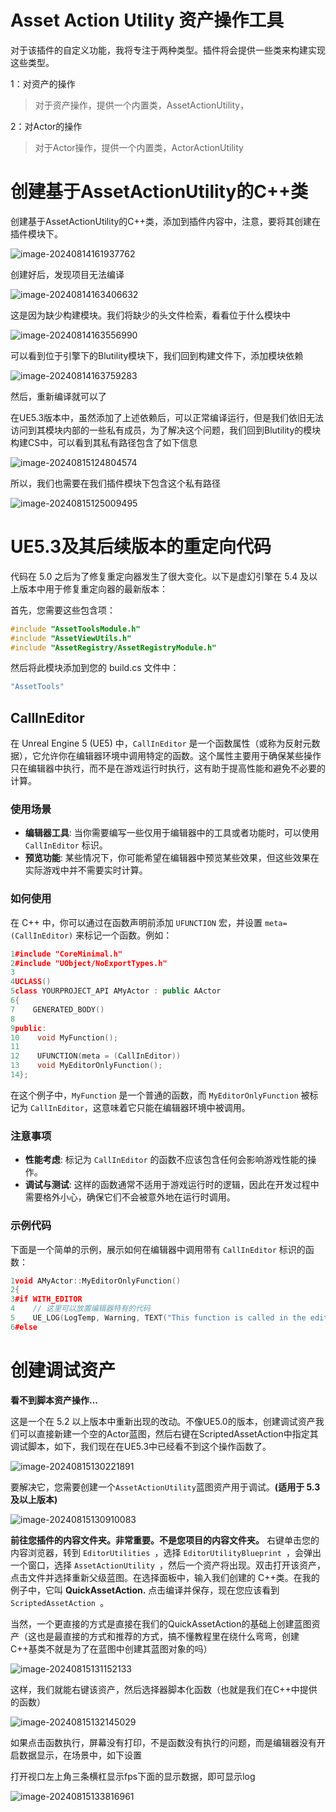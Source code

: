 # Asset Action Utility  资产操作工具

对于该插件的自定义功能，我将专注于两种类型。插件将会提供一些类来构建实现这些类型。

1：对资产的操作

> 对于资产操作，提供一个内置类，AssetActionUtility，

2：对Actor的操作

> 对于Actor操作，提供一个内置类，ActorActionUtility



# 创建基于AssetActionUtility的C++类

创建基于AssetActionUtility的C++类，添加到插件内容中，注意，要将其创建在插件模块下。

![image-20240814161937762](.\img\image-20240814161937762.png)



创建好后，发现项目无法编译

![image-20240814163406632](.\img\image-20240814163406632.png)

这是因为缺少构建模块。我们将缺少的头文件检索，看看位于什么模块中

![image-20240814163556990](.\img\image-20240814163556990.png)

可以看到位于引擎下的Blutility模块下，我们回到构建文件下，添加模块依赖

![image-20240814163759283](.\img\image-20240814163759283.png)

然后，重新编译就可以了

在UE5.3版本中，虽然添加了上述依赖后，可以正常编译运行，但是我们依旧无法访问到其模块内部的一些私有成员，为了解决这个问题，我们回到Blutility的模块构建CS中，可以看到其私有路径包含了如下信息

![image-20240815124804574](.\img\image-20240815124804574.png)

所以，我们也需要在我们插件模块下包含这个私有路径

![image-20240815125009495](.\img\image-20240815125009495.png)

# UE5.3及其后续版本的重定向代码

代码在 5.0 之后为了修复重定向器发生了很大变化。以下是虚幻引擎在 5.4 及以上版本中用于修复重定向器的最新版本：

首先，您需要这些包含项：

```c++
#include "AssetToolsModule.h"
#include "AssetViewUtils.h"
#include "AssetRegistry/AssetRegistryModule.h"
```


然后将此模块添加到您的 build.cs 文件中：

```c++
"AssetTools"
```



## CallInEditor

在 Unreal Engine 5 (UE5) 中，`CallInEditor` 是一个函数属性（或称为反射元数据），它允许你在编辑器环境中调用特定的函数。这个属性主要用于确保某些操作只在编辑器中执行，而不是在游戏运行时执行，这有助于提高性能和避免不必要的计算。

### 使用场景

- **编辑器工具**: 当你需要编写一些仅用于编辑器中的工具或者功能时，可以使用 `CallInEditor` 标识。
- **预览功能**: 某些情况下，你可能希望在编辑器中预览某些效果，但这些效果在实际游戏中并不需要实时计算。

### 如何使用

在 C++ 中，你可以通过在函数声明前添加 `UFUNCTION` 宏，并设置 `meta=(CallInEditor)` 来标记一个函数。例如：

```c++
1#include "CoreMinimal.h"
2#include "UObject/NoExportTypes.h"
3
4UCLASS()
5class YOURPROJECT_API AMyActor : public AActor
6{
7    GENERATED_BODY()
8
9public:
10    void MyFunction();
11
12    UFUNCTION(meta = (CallInEditor))
13    void MyEditorOnlyFunction();
14};
```

在这个例子中，`MyFunction` 是一个普通的函数，而 `MyEditorOnlyFunction` 被标记为 `CallInEditor`，这意味着它只能在编辑器环境中被调用。

### 注意事项

- **性能考虑**: 标记为 `CallInEditor` 的函数不应该包含任何会影响游戏性能的操作。
- **调试与测试**: 这样的函数通常不适用于游戏运行时的逻辑，因此在开发过程中需要格外小心，确保它们不会被意外地在运行时调用。

### 示例代码

下面是一个简单的示例，展示如何在编辑器中调用带有 `CallInEditor` 标识的函数：



```c++
1void AMyActor::MyEditorOnlyFunction()
2{
3#if WITH_EDITOR
4    // 这里可以放置编辑器特有的代码
5    UE_LOG(LogTemp, Warning, TEXT("This function is called in the editor."));
6#else 
```



# 创建调试资产

**看不到脚本资产操作...**

这是一个在 5.2 以上版本中重新出现的改动。不像UE5.0的版本，创建调试资产我们可以直接新建一个空的Actor蓝图，然后右键在ScriptedAssetAction中指定其调试脚本，如下，我们现在在UE5.3中已经看不到这个操作函数了。

![image-20240815130221891](.\img\image-20240815130221891.png)

要解决它，您需要创建一个` AssetActionUtility `蓝图资产用于调试。**(适用于 5.3 及以上版本)**

![image-20240815130910083](.\img\image-20240815130910083.png)

**前往您插件的内容文件夹。非常重要。不是您项目的内容文件夹。** 右键单击您的内容浏览器，转到 `EditorUtilities `，选择 `EditorUtilityBlueprint `，会弹出一个窗口，选择 `AssetActionUtility `，然后一个资产将出现。双击打开该资产，点击文件并选择重新父级蓝图。在选择面板中，输入我们创建的 C++类。在我的例子中，它叫 **QuickAssetAction.** 点击编译并保存，现在您应该看到 `ScriptedAssetAction `。

当然，一个更直接的方式是直接在我们的QuickAssetAction的基础上创建蓝图资产（这也是最直接的方式和推荐的方式，搞不懂教程里在绕什么弯弯，创建C++基类不就是为了在蓝图中创建其蓝图对象的吗）

![image-20240815131152133](.\img\image-20240815131152133.png)

这样，我们就能右键该资产，然后选择器脚本化函数（也就是我们在C++中提供的函数）

![image-20240815132145029](.\img\image-20240815132145029.png)

如果点击函数执行，屏幕没有打印，不是函数没有执行的问题，而是编辑器没有开启数据显示，在场景中，如下设置

打开视口左上角三条横杠显示fps下面的显示数据，即可显示log

![image-20240815133816961](.\img\image-20240815133816961.png)